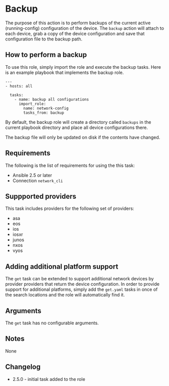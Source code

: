# Backup

The purpose of this action is to perform backups of the current active
(running-config) configuration of the device.  The ```backup``` action will
attach to each device, grab a copy of the device configuration and save that
configuration file to the backup path.

## How to perform a backup
To use this role, simply import the role and execute the backup tasks.  Here is
an example playbook that implements the backup role.

```
---
- hosts: all
  
  tasks:
    - name: backup all configurations
      import_role:
        name: network-config
        tasks_from: backup
```

By default, the backup role will create a directory called ```backups``` in 
the current playbook directory and place all device configurations there.

The backup file will only be updated on disk if the contents have changed.  

## Requirements
The following is the list of requirements for using the this task:

* Ansible 2.5 or later
* Connection ```network_cli```

## Suppported providers
This task includes providers for the following set of providers:

* asa
* eos
* ios
* iosxr
* junos
* nxos
* vyos

## Adding additional platform support
The ```get``` task can be extended to support additional network devices by
provider providers that return the device configuration.  In order to provide
support for additional platforms, simply add the ```get.yaml``` tasks in once
of the search locations and the role will automatically find it.

## Arguments
The ```get``` task has no configurable arguments.

## Notes
None

## Changelog

* 2.5.0 - initial task added to the role

